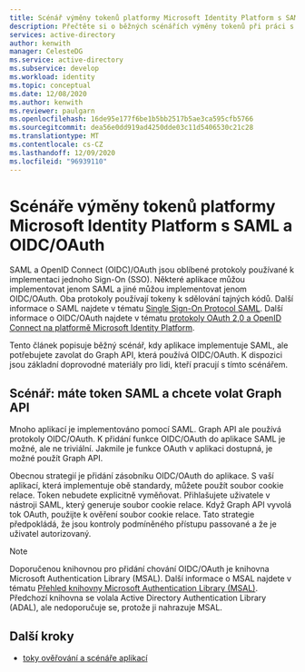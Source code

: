 ```yaml
---
title: Scénář výměny tokenů platformy Microsoft Identity Platform s SAML a OIDC/OAuth v Azure Active Directory
description: Přečtěte si o běžných scénářích výměny tokenů při práci s SAML a OIDC/OAuth v Azure Active Directory.
services: active-directory
author: kenwith
manager: CelesteDG
ms.service: active-directory
ms.subservice: develop
ms.workload: identity
ms.topic: conceptual
ms.date: 12/08/2020
ms.author: kenwith
ms.reviewer: paulgarn
ms.openlocfilehash: 16de95e177f6be1b5bb2517b5ae3ca595cfb5766
ms.sourcegitcommit: dea56e0dd919ad4250dde03c11d5406530c21c28
ms.translationtype: MT
ms.contentlocale: cs-CZ
ms.lasthandoff: 12/09/2020
ms.locfileid: "96939110"
---
```

# <a name="microsoft-identity-platform-token-exchange-scenarios-with-saml-and-oidcoauth"></a>Scénáře výměny tokenů platformy Microsoft Identity Platform s SAML a OIDC/OAuth

SAML a OpenID Connect (OIDC)/OAuth jsou oblíbené protokoly používané k implementaci jednoho Sign-On (SSO). Některé aplikace můžou implementovat jenom SAML a jiné můžou implementovat jenom OIDC/OAuth. Oba protokoly používají tokeny k sdělování tajných kódů. Další informace o SAML najdete v tématu [Single Sign-On Protocol SAML](single-sign-on-saml-protocol.md). Další informace o OIDC/OAuth najdete v tématu [protokoly OAuth 2,0 a OpenID Connect na platformě Microsoft Identity Platform](active-directory-v2-protocols.md).

Tento článek popisuje běžný scénář, kdy aplikace implementuje SAML, ale potřebujete zavolat do Graph API, která používá OIDC/OAuth. K dispozici jsou základní doprovodné materiály pro lidi, kteří pracují s tímto scénářem.

## <a name="scenario-you-have-a-saml-token-and-want-to-call-the-graph-api"></a>Scénář: máte token SAML a chcete volat Graph API
Mnoho aplikací je implementováno pomocí SAML. Graph API ale používá protokoly OIDC/OAuth. K přidání funkce OIDC/OAuth do aplikace SAML je možné, ale ne triviální. Jakmile je funkce OAuth v aplikaci dostupná, je možné použít Graph API.

Obecnou strategií je přidání zásobníku OIDC/OAuth do aplikace. S vaší aplikací, která implementuje obě standardy, můžete použít soubor cookie relace. Token nebudete explicitně vyměňovat. Přihlašujete uživatele v nástroji SAML, který generuje soubor cookie relace. Když Graph API vyvolá tok OAuth, použijte k ověření soubor cookie relace. Tato strategie předpokládá, že jsou kontroly podmíněného přístupu passované a že je uživatel autorizovaný.

> [!NOTE]
> Doporučenou knihovnou pro přidání chování OIDC/OAuth je knihovna Microsoft Authentication Library (MSAL). Další informace o MSAL najdete v tématu [Přehled knihovny Microsoft Authentication Library (MSAL)](msal-overview.md). Předchozí knihovna se volala Active Directory Authentication Library (ADAL), ale nedoporučuje se, protože ji nahrazuje MSAL.

## <a name="next-steps"></a>Další kroky
- [toky ověřování a scénáře aplikací](authentication-flows-app-scenarios.md)
